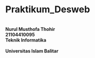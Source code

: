 # Praktikum_Desweb
<b> <br> Nurul Musthofa Thohir </br>
21104410095 
<br>Teknik Informatika</br>   
Universitas Islam Balitar </b> 
